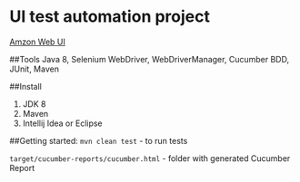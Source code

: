 # UI test automation project
[Amzon Web UI](https://www.amazon.com/ref=nav_logo)

##Tools
Java 8, Selenium WebDriver, WebDriverManager, Cucumber BDD, JUnit, Maven

##Install
1. JDK 8
2. Maven
3. Intellij Idea or Eclipse

##Getting started:
`mvn clean test` - to run tests

`target/cucumber-reports/cucumber.html` - folder with generated Cucumber Report
